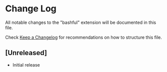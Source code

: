 # Change Log

All notable changes to the "bashful" extension will be documented in this file.

Check [Keep a Changelog](http://keepachangelog.com/) for recommendations on how to structure this file.

## [Unreleased]

- Initial release
